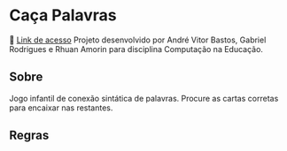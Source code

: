 # Caça Palavras
🔗 [Link de acesso](https://ifc-teste.web.app/)
Projeto desenvolvido por André Vitor Bastos, Gabriel Rodrigues e Rhuan Amorin para disciplina Computação na Educação.

## Sobre
Jogo infantil de conexão sintática de palavras. Procure as cartas corretas para encaixar nas restantes.

## Regras
